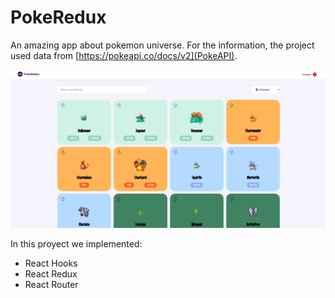# PokeRedux
An amazing app about pokemon universe. For the information, the project used data from [https://pokeapi.co/docs/v2](PokeAPI).

![PokeRedux](https://raw.githubusercontent.com/JoseCortezz25/pokeredux/master/screenshot.png)

In this proyect we implemented:
* React Hooks
* React Redux
* React Router
